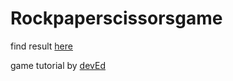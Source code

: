 # Rockpaperscissorsgame

find result [here](https://bennami.github.io/Rockpaperscissorsgame/)

game tutorial by [devEd](https://www.youtube.com/watch?v=qWPtKtYEsN4) 



